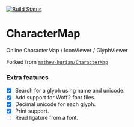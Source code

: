 [![Build Status](https://github.com/PROxZIMA/CharacterMap/actions/workflows/pages/pages-build-deployment/badge.svg)](https://github.com/PROxZIMA/CharacterMap)
# CharacterMap

Online CharacterMap / IconViewer / GlyphViewer

Forked from [`mathew-kurian/CharacterMap`](https://github.com/mathew-kurian/CharacterMap)

### Extra features

- [x] Search for a glyph using name and unicode.
- [x] Add support for Woff2 font files.
- [x] Decimal unicode for each glyph.
- [x] Print support.
- [ ] Read ligature from a font.
